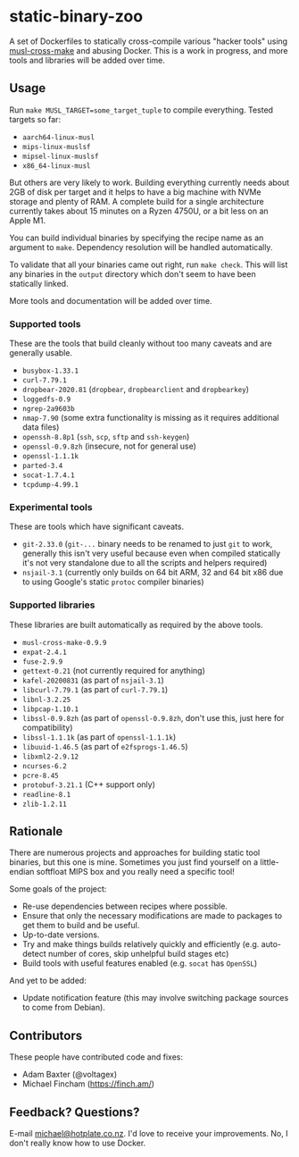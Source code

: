 # static-binary-zoo

A set of Dockerfiles to statically cross-compile various "hacker tools" using [musl-cross-make](https://github.com/richfelker/musl-cross-make) and abusing Docker. This is a work in progress, and more tools and libraries will be added over time.

## Usage

Run `make MUSL_TARGET=some_target_tuple` to compile everything. Tested targets so far:

* `aarch64-linux-musl`
* `mips-linux-muslsf`
* `mipsel-linux-muslsf`
* `x86_64-linux-musl`

But others are very likely to work. Building everything currently needs about 2GB of disk per target and it helps to have a big machine with NVMe storage and plenty of RAM. A complete build for a single architecture currently takes about 15 minutes on a Ryzen 4750U, or a bit less on an Apple M1.

You can build individual binaries by specifying the recipe name as an argument to `make`. Dependency resolution will be handled automatically.

To validate that all your binaries came out right, run `make check`. This will list any binaries in the `output` directory which don't seem to have been statically linked.

More tools and documentation will be added over time.

### Supported tools

These are the tools that build cleanly without too many caveats and are generally usable.

* `busybox-1.33.1`
* `curl-7.79.1`
* `dropbear-2020.81` (`dropbear`, `dropbearclient` and `dropbearkey`)
* `loggedfs-0.9`
* `ngrep-2a9603b`
* `nmap-7.90` (some extra functionality is missing as it requires additional data files)
* `openssh-8.8p1` (`ssh`, `scp`, `sftp` and `ssh-keygen`)
* `openssl-0.9.8zh` (insecure, not for general use)
* `openssl-1.1.1k`
* `parted-3.4`
* `socat-1.7.4.1`
* `tcpdump-4.99.1`

### Experimental tools

These are tools which have significant caveats.

* `git-2.33.0` (`git-...` binary needs to be renamed to just `git` to work, generally this isn't very useful because even when compiled statically it's not very standalone due to all the scripts and helpers required)
* `nsjail-3.1` (currently only builds on 64 bit ARM, 32 and 64 bit x86 due to using Google's static `protoc` compiler binaries)

### Supported libraries

These libraries are built automatically as required by the above tools.

* `musl-cross-make-0.9.9`
* `expat-2.4.1`
* `fuse-2.9.9`
* `gettext-0.21` (not currently required for anything)
* `kafel-20200831` (as part of `nsjail-3.1`)
* `libcurl-7.79.1` (as part of `curl-7.79.1`)
* `libnl-3.2.25`
* `libpcap-1.10.1`
* `libssl-0.9.8zh` (as part of `openssl-0.9.8zh`, don't use this, just here for compatibility)
* `libssl-1.1.1k` (as part of `openssl-1.1.1k`)
* `libuuid-1.46.5` (as part of `e2fsprogs-1.46.5`)
* `libxml2-2.9.12`
* `ncurses-6.2`
* `pcre-8.45`
* `protobuf-3.21.1` (C++ support only)
* `readline-8.1`
* `zlib-1.2.11`

## Rationale

There are numerous projects and approaches for building static tool binaries, but this one is mine. Sometimes you just find yourself on a little-endian softfloat MIPS box and you really need a specific tool!

Some goals of the project:

* Re-use dependencies between recipes where possible.
* Ensure that only the necessary modifications are made to packages to get them to build and be useful.
* Up-to-date versions.
* Try and make things builds relatively quickly and efficiently (e.g. auto-detect number of cores, skip unhelpful build stages etc)
* Build tools with useful features enabled (e.g. `socat` has `OpenSSL`)

And yet to be added:

* Update notification feature (this may involve switching package sources to come from Debian).

## Contributors

These people have contributed code and fixes:

* Adam Baxter (@voltagex)
* Michael Fincham (https://finch.am/)

## Feedback? Questions?

E-mail michael@hotplate.co.nz. I'd love to receive your improvements. No, I don't really know how to use Docker.
